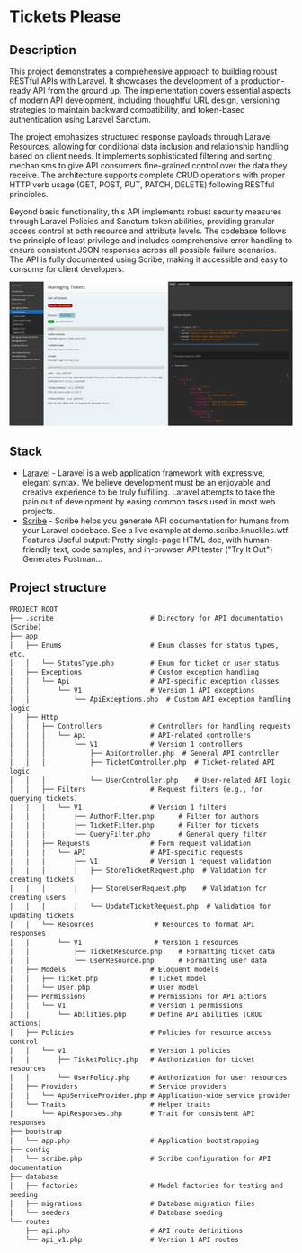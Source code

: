 # Tickets Please

## Description

This project demonstrates a comprehensive approach to building robust RESTful APIs with Laravel. It showcases the development of a production-ready API from the ground up. The implementation covers essential aspects of modern API development, including thoughtful URL design, versioning strategies to maintain backward compatibility, and token-based authentication using Laravel Sanctum.

The project emphasizes structured response payloads through Laravel Resources, allowing for conditional data inclusion and relationship handling based on client needs. It implements sophisticated filtering and sorting mechanisms to give API consumers fine-grained control over the data they receive. The architecture supports complete CRUD operations with proper HTTP verb usage (GET, POST, PUT, PATCH, DELETE) following RESTful principles.

Beyond basic functionality, this API implements robust security measures through Laravel Policies and Sanctum token abilities, providing granular access control at both resource and attribute levels. The codebase follows the principle of least privilege and includes comprehensive error handling to ensure consistent JSON responses across all possible failure scenarios. The API is fully documented using Scribe, making it accessible and easy to consume for client developers.

![Project thumbnail](./public/homepage.png)

## Stack

-   [Laravel](https://laravel.com/) - Laravel is a web application framework with expressive, elegant syntax. We believe development must be an enjoyable and creative experience to be truly fulfilling. Laravel attempts to take the pain out of development by easing common tasks used in most web projects.
-   [Scribe](https://scribe.knuckles.wtf/laravel) - Scribe helps you generate API documentation for humans from your Laravel codebase. See a live example at demo.scribe.knuckles.wtf. Features Useful output: Pretty single-page HTML doc, with human-friendly text, code samples, and in-browser API tester ("Try It Out") Generates Postman...

## Project structure

```
PROJECT_ROOT
├── .scribe                        # Directory for API documentation (Scribe)
├── app
│   ├── Enums                      # Enum classes for status types, etc.
│   │   └── StatusType.php         # Enum for ticket or user status
│   ├── Exceptions                 # Custom exception handling
│   │   └── Api                    # API-specific exception classes
│   │       └── V1                 # Version 1 API exceptions
│   │           └── ApiExceptions.php  # Custom API exception handling logic
│   ├── Http
│   │   ├── Controllers            # Controllers for handling requests
│   │   │   └── Api                # API-related controllers
│   │   │       └── V1             # Version 1 controllers
│   │   │           ├── ApiController.php  # General API controller
│   │   │           ├── TicketController.php  # Ticket-related API logic
│   │   │           └── UserController.php    # User-related API logic
│   │   ├── Filters                # Request filters (e.g., for querying tickets)
│   │   │   └── V1                 # Version 1 filters
│   │   │       ├── AuthorFilter.php      # Filter for authors
│   │   │       ├── TicketFilter.php      # Filter for tickets
│   │   │       └── QueryFilter.php       # General query filter
│   │   ├── Requests               # Form request validation
│   │   │   └── API                # API-specific requests
│   │   │       ├── V1             # Version 1 request validation
│   │   │       │   ├── StoreTicketRequest.php  # Validation for creating tickets
│   │   │       │   ├── StoreUserRequest.php    # Validation for creating users
│   │   │       │   └── UpdateTicketRequest.php  # Validation for updating tickets
│   │   └── Resources               # Resources to format API responses
│   │       └── V1                  # Version 1 resources
│   │           ├── TicketResource.php    # Formatting ticket data
│   │           └── UserResource.php      # Formatting user data
│   ├── Models                     # Eloquent models
│   │   ├── Ticket.php             # Ticket model
│   │   └── User.php               # User model
│   ├── Permissions                # Permissions for API actions
│   │   └── V1                     # Version 1 permissions
│   │       └── Abilities.php      # Define API abilities (CRUD actions)
│   ├── Policies                   # Policies for resource access control
│   │   └── v1                     # Version 1 policies
│   │       ├── TicketPolicy.php   # Authorization for ticket resources
│   │       └── UserPolicy.php     # Authorization for user resources
│   ├── Providers                  # Service providers
│   │   └── AppServiceProvider.php # Application-wide service provider
│   └── Traits                     # Helper traits
│       └── ApiResponses.php       # Trait for consistent API responses
├── bootstrap
│   └── app.php                    # Application bootstrapping
├── config
│   └── scribe.php                 # Scribe configuration for API documentation
├── database
│   ├── factories                  # Model factories for testing and seeding
│   ├── migrations                 # Database migration files
│   └── seeders                    # Database seeding
└── routes
    ├── api.php                    # API route definitions
    └── api_v1.php                 # Version 1 API routes
```